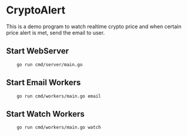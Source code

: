 # CryptoAlert

This is a demo program to watch realtime crypto price and when certain price alert is met, send the email to user.

## Start WebServer
```
    go run cmd/server/main.go
```

## Start Email Workers
```
    go run cmd/workers/main.go email
```

## Start Watch Workers
```
    go run cmd/workers/main.go watch
```
